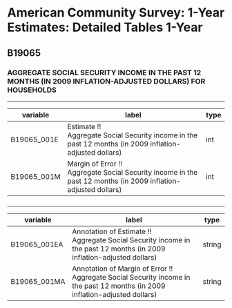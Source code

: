 # American Community Survey: 1-Year Estimates: Detailed Tables 1-Year

## B19065

### AGGREGATE SOCIAL SECURITY INCOME IN THE PAST 12 MONTHS (IN 2009 INFLATION-ADJUSTED DOLLARS) FOR HOUSEHOLDS

___

| variable | label | type |
| ----- | ----- | ----- |
| B19065_001E | Estimate !!<br>Aggregate Social Security income in the past 12 months (in 2009 inflation-adjusted dollars) | int |
| B19065_001M | Margin of Error !!<br>Aggregate Social Security income in the past 12 months (in 2009 inflation-adjusted dollars) | int |
### 

___

| variable | label | type |
| ----- | ----- | ----- |
| B19065_001EA | Annotation of Estimate !!<br>Aggregate Social Security income in the past 12 months (in 2009 inflation-adjusted dollars) | string |
| B19065_001MA | Annotation of Margin of Error !!<br>Aggregate Social Security income in the past 12 months (in 2009 inflation-adjusted dollars) | string |


